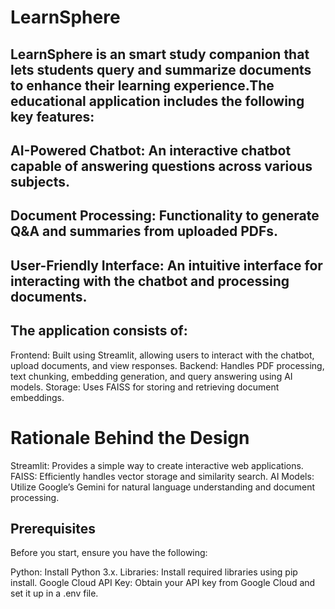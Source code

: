 # LearnSphere
## LearnSphere is an smart study companion that lets students query and summarize documents to enhance their learning experience.The educational application includes the following key features:
## AI-Powered Chatbot: An interactive chatbot capable of answering questions across various subjects.
## Document Processing: Functionality to generate Q&A and summaries from uploaded PDFs.
## User-Friendly Interface: An intuitive interface for interacting with the chatbot and processing documents.

## The application consists of:

 Frontend: Built using Streamlit, allowing users to interact with the chatbot, upload documents, and view responses.
 Backend: Handles PDF processing, text chunking, embedding generation, and query answering using AI models.
 Storage: Uses FAISS for storing and retrieving document embeddings.
# Rationale Behind the Design
Streamlit: Provides a simple way to create interactive web applications.
FAISS: Efficiently handles vector storage and similarity search.
AI Models: Utilize Google’s Gemini for natural language understanding and document processing.
## Prerequisites
Before you start, ensure you have the following:

 Python: Install Python 3.x.
 Libraries: Install required libraries using pip install.
 Google Cloud API Key: Obtain your API key from Google Cloud and set it up in a .env file.
